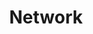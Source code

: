 ---
# Featured tags need to have either the `list` or `grid` layout (PRO only).
layout: list

# The title of the tag's page.
title: Network

# The name of the tag, used in a post's front matter (e.g. tags: [<slug>]).
slug: network

# (Optional) Write a short (~150 characters) description of this featured tag.
description: >
  네트워크

# (Optional) You can disable grouping posts by date.
# no_groups: true

# Exclude this example category from the sitemap.
# DON'T USE THIS SETTING IN YOUR CATEGORIES!
sitemap: true
---